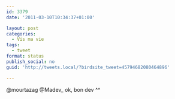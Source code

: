 ```yaml
---
id: 3379
date: '2011-03-10T10:34:37+01:00'

layout: post
categories:
  - Vis ma vie
tags:
  - tweet
format: status
publish_social: no
guid: 'http://tweets.local/?birdsite_tweet=45794682080464896'

---
```


@mourtazag @Madev\_ ok, bon dev ^^